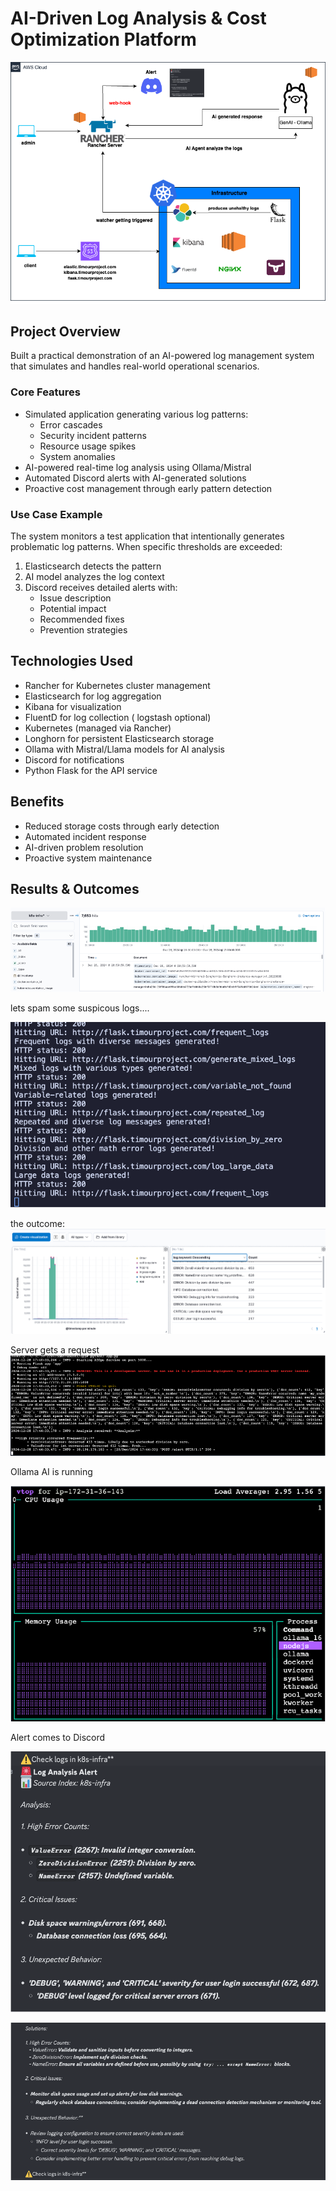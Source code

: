 # AI-Driven Log Analysis & Cost Optimization Platform

![alt text](genaielastic.png)

## Project Overview

Built a practical demonstration of an AI-powered log management system that simulates and handles real-world operational scenarios.

### Core Features

- Simulated application generating various log patterns:
  - Error cascades
  - Security incident patterns
  - Resource usage spikes
  - System anomalies
- AI-powered real-time log analysis using Ollama/Mistral
- Automated Discord alerts with AI-generated solutions
- Proactive cost management through early pattern detection

### Use Case Example

The system monitors a test application that intentionally generates problematic log patterns. When specific thresholds are exceeded:

1. Elasticsearch detects the pattern
2. AI model analyzes the log context
3. Discord receives detailed alerts with:
   - Issue description
   - Potential impact
   - Recommended fixes
   - Prevention strategies

## Technologies Used

- Rancher for Kubernetes cluster management
- Elasticsearch for log aggregation
- Kibana for visualization
- FluentD for log collection ( logstash optional)
- Kubernetes (managed via Rancher)
- Longhorn for persistent Elasticsearch storage
- Ollama with Mistral/Llama models for AI analysis
- Discord for notifications
- Python Flask for the API service

## Benefits

- Reduced storage costs through early detection
- Automated incident response
- AI-driven problem resolution
- Proactive system maintenance

## Results & Outcomes

![alt text](assets/k8-infra.png)

lets spam some suspicous logs....

![alt text](assets/image.png)

the outcome:
![alt text](assets/tonsoflogs.png)

Server gets a request
![alt text](assets/serverresponse.png)

Ollama AI is running

![alt text](assets/Ollamarunning.png)

Alert comes to Discord

![alt text](assets/resolve1.png)

![alt text](assets/resolve2.png)
